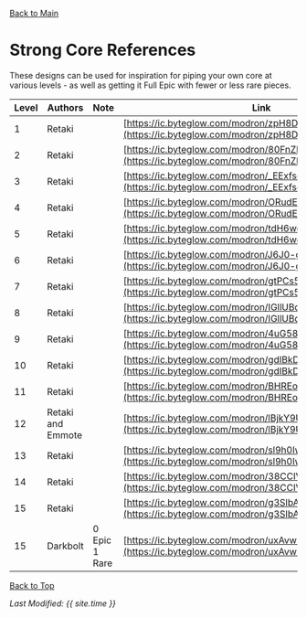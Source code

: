 [Back to Main](index.md)

# Strong Core References

These designs can be used for inspiration for piping your own core at various levels - as well as getting it Full Epic with fewer or less rare pieces.

| Level | Authors | Note | Link |
|---|---|---|---|
| 1 | Retaki |  | [https://ic.byteglow.com/modron/zpH8DCom6FU8nlZqacwMO](https://ic.byteglow.com/modron/zpH8DCom6FU8nlZqacwMO)
| 2 | Retaki |  | [https://ic.byteglow.com/modron/80FnZBXljK16TDJOevTAP](https://ic.byteglow.com/modron/80FnZBXljK16TDJOevTAP)
| 3 | Retaki |  | [https://ic.byteglow.com/modron/_EExfsoHqRe-OTZ-3gosh](https://ic.byteglow.com/modron/_EExfsoHqRe-OTZ-3gosh)
| 4 | Retaki |  | [https://ic.byteglow.com/modron/ORudEwWbbeNno4HvOMC9l](https://ic.byteglow.com/modron/ORudEwWbbeNno4HvOMC9l)
| 5 | Retaki |  | [https://ic.byteglow.com/modron/tdH6wdK8yHlnwoAseNcGT](https://ic.byteglow.com/modron/tdH6wdK8yHlnwoAseNcGT)
| 6 | Retaki |  | [https://ic.byteglow.com/modron/J6J0-gLUN_BOjM68KeSqN](https://ic.byteglow.com/modron/J6J0-gLUN_BOjM68KeSqN)
| 7 | Retaki |  | [https://ic.byteglow.com/modron/gtPCs5l1mySk2o7xx296l](https://ic.byteglow.com/modron/gtPCs5l1mySk2o7xx296l)
| 8 | Retaki |  | [https://ic.byteglow.com/modron/IGllUBqnQsfzskxBMoVnt](https://ic.byteglow.com/modron/IGllUBqnQsfzskxBMoVnt)
| 9 | Retaki |  | [https://ic.byteglow.com/modron/4uG5864YKxD-KAa8BgX-d](https://ic.byteglow.com/modron/4uG5864YKxD-KAa8BgX-d)
| 10 | Retaki |  | [https://ic.byteglow.com/modron/gdIBkD3TgT1niTV-1UiiT](https://ic.byteglow.com/modron/gdIBkD3TgT1niTV-1UiiT)
| 11 | Retaki |  | [https://ic.byteglow.com/modron/BHREouvgPeF9X4lRJ9xft](https://ic.byteglow.com/modron/BHREouvgPeF9X4lRJ9xft)
| 12 | Retaki and Emmote |  | [https://ic.byteglow.com/modron/lBjkY9UquiPPrUNDqrUh4](https://ic.byteglow.com/modron/lBjkY9UquiPPrUNDqrUh4)
| 13 | Retaki |  | [https://ic.byteglow.com/modron/sl9h0IwSV-3pJt5eNk6BR](https://ic.byteglow.com/modron/sl9h0IwSV-3pJt5eNk6BR)
| 14 | Retaki |  | [https://ic.byteglow.com/modron/38CCIVtSHaIoFRZXekobU](https://ic.byteglow.com/modron/38CCIVtSHaIoFRZXekobU)
| 15 | Retaki |  | [https://ic.byteglow.com/modron/g3SlbA3Oz6KrFFC9x5knJ](https://ic.byteglow.com/modron/g3SlbA3Oz6KrFFC9x5knJ)
| 15 | Darkbolt | 0 Epic 1 Rare | [https://ic.byteglow.com/modron/uxAvw5lBNSpjypb-wEk7R](https://ic.byteglow.com/modron/uxAvw5lBNSpjypb-wEk7R)

[Back to Top](#top)

*Last Modified: {{ site.time }}*